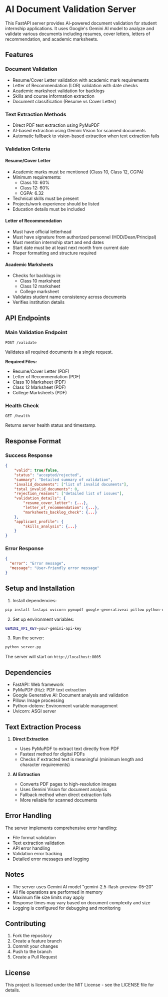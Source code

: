 # AI Document Validation Server

This FastAPI server provides AI-powered document validation for student internship applications. It uses Google's Gemini AI model to analyze and validate various documents including resumes, cover letters, letters of recommendation, and academic marksheets.

## Features

### Document Validation

- Resume/Cover Letter validation with academic mark requirements
- Letter of Recommendation (LOR) validation with date checks
- Academic marksheet validation for backlogs
- Skills and course information extraction
- Document classification (Resume vs Cover Letter)

### Text Extraction Methods

- Direct PDF text extraction using PyMuPDF
- AI-based extraction using Gemini Vision for scanned documents
- Automatic fallback to vision-based extraction when text extraction fails

### Validation Criteria

#### Resume/Cover Letter

- Academic marks must be mentioned (Class 10, Class 12, CGPA)
- Minimum requirements:
  - Class 10: 60%
  - Class 12: 60%
  - CGPA: 6.32
- Technical skills must be present
- Projects/work experience should be listed
- Education details must be included

#### Letter of Recommendation

- Must have official letterhead
- Must have signature from authorized personnel (HOD/Dean/Principal)
- Must mention internship start and end dates
- Start date must be at least next month from current date
- Proper formatting and structure required

#### Academic Marksheets

- Checks for backlogs in:
  - Class 10 marksheet
  - Class 12 marksheet
  - College marksheet
- Validates student name consistency across documents
- Verifies institution details

## API Endpoints

### Main Validation Endpoint

```http
POST /validate
```

Validates all required documents in a single request.

**Required Files:**

- Resume/Cover Letter (PDF)
- Letter of Recommendation (PDF)
- Class 10 Marksheet (PDF)
- Class 12 Marksheet (PDF)
- College Marksheets (PDF)

### Health Check

```http
GET /health
```

Returns server health status and timestamp.

## Response Format

### Success Response

```json
{
    "valid": true/false,
    "status": "accepted/rejected",
    "summary": "Detailed summary of validation",
    "invalid_documents": ["list of invalid documents"],
    "total_invalid_documents": 0,
    "rejection_reasons": ["detailed list of issues"],
    "validation_details": {
        "resume_cover_letter": {...},
        "letter_of_recommendation": {...},
        "marksheets_backlog_check": {...}
    },
    "applicant_profile": {
        "skills_analysis": {...}
    }
}
```

### Error Response

```json
{
  "error": "Error message",
  "message": "User-friendly error message"
}
```

## Setup and Installation

1. Install dependencies:

```bash
pip install fastapi uvicorn pymupdf google-generativeai pillow python-dotenv
```

2. Set up environment variables:

```bash
GEMINI_API_KEY=your-gemini-api-key
```

3. Run the server:

```bash
python server.py
```

The server will start on `http://localhost:8005`

## Dependencies

- FastAPI: Web framework
- PyMuPDF (fitz): PDF text extraction
- Google Generative AI: Document analysis and validation
- Pillow: Image processing
- Python-dotenv: Environment variable management
- Uvicorn: ASGI server

## Text Extraction Process

1. **Direct Extraction**

   - Uses PyMuPDF to extract text directly from PDF
   - Fastest method for digital PDFs
   - Checks if extracted text is meaningful (minimum length and character requirements)

2. **AI Extraction**

   - Converts PDF pages to high-resolution images
   - Uses Gemini Vision for document analysis
   - Fallback method when direct extraction fails
   - More reliable for scanned documents

## Error Handling

The server implements comprehensive error handling:

- File format validation
- Text extraction validation
- API error handling
- Validation error tracking
- Detailed error messages and logging

## Notes

- The server uses Gemini AI model "gemini-2.5-flash-preview-05-20"
- All file operations are performed in memory
- Maximum file size limits may apply
- Response times may vary based on document complexity and size
- Logging is configured for debugging and monitoring

## Contributing

1. Fork the repository
2. Create a feature branch
3. Commit your changes
4. Push to the branch
5. Create a Pull Request

## License

This project is licensed under the MIT License - see the LICENSE file for details.
